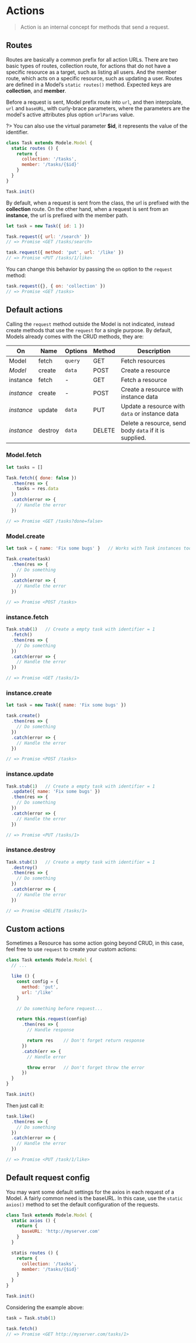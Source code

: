 # Actions

> Action is an internal concept for methods that send a request.

## Routes

Routes are basically a common prefix for all action URLs. There are two basic types of routes, collection route, for actions that do not have a specific resource as a target, such as listing all users. And the member route, which acts on a specific resource, such as updating a user. Routes are defined in a Model’s `static routes()` method. Expected keys are **collection**, and **member**.

Before a request is sent, Model prefix route into `url`, and then interpolate, `url` and `baseURL`, with curly-brace parameters, where the parameters are the model's active attributes plus option `urlParams` value.

?> You can also use the virtual parameter **$id**, it represents the value of the identifier.

```javascript
class Task extends Modele.Model {
  static routes () {
    return {
      collection: '/tasks',
      member: '/tasks/{$id}'
    }
  }
}

Task.init()
```

By default, when a request is sent from the class, the url is prefixed with the **collection** route. On the other hand, when a request is sent from an **instance**, the url is prefixed with the member path.

```javascript
let task = new Task({ id: 1 })

Task.request({ url: '/search' })
// => Promise <GET /tasks/search>

task.request({ method: 'put', url: '/like' })
// => Promise <PUT /tasks/1/like>
```

You can change this behavior by passing the `on` option to the `request` method:

```javascript
task.request({}, { on: 'collection' })
// => Promise <GET /tasks>
```

## Default actions

Calling the `request` method outside the Model is not indicated, instead create methods that use the `request` for a single purpose. By default, Models already comes with the CRUD methods, they are:


| On         | Name    | Options | Method | Description
| ---------- | ------- | ------- | ------ | ---
| Model      | fetch   | `query` | GET    | Fetch resources
| *Model*    | create  | `data`  | POST   | Create a resource
| instance   | fetch   | *-*     | GET    | Fetch a resource
| *instance* | create  | *-*     | POST   | Create a resource with instance data
| *instance* | update  | `data`  | PUT    | Update a resource with `data` or instance data
| *instance* | destroy | `data`  | DELETE | Delete a resource, send body `data` if it is supplied.

### Model.fetch

```javascript
let tasks = []

Task.fetch({ done: false })
  .then(res => {
    tasks = res.data
  })
  .catch(error => {
    // Handle the error
  })

// => Promise <GET /tasks?done=false>
```

### Model.create

```javascript
let task = { name: 'Fix some bugs' }   // Works with Task instances too

Task.create(task)
  .then(res => {
    // Do something
  })
  .catch(error => {
    // Handle the error
  })

// => Promise <POST /tasks>
```

### instance.fetch

```javascript
Task.stub(1)   // Create a empty task with identifier = 1
  .fetch()
  .then(res => {
    // Do something
  })
  .catch(error => {
    // Handle the error
  })

// => Promise <GET /tasks/1>
```

### instance.create

```javascript
let task = new Task({ name: 'Fix some bugs' })

task.create()
  .then(res => {
    // Do something
  })
  .catch(error => {
    // Handle the error
  })

// => Promise <POST /tasks>
```

### instance.update

```javascript
Task.stub(1)   // Create a empty task with identifier = 1
  .update({ name: 'Fix some bugs' })
  .then(res => {
    // Do something
  })
  .catch(error => {
    // Handle the error
  })

// => Promise <PUT /tasks/1>
```

### instance.destroy

```javascript
Task.stub(1)   // Create a empty task with identifier = 1
  .destroy()
  .then(res => {
    // Do something
  })
  .catch(error => {
    // Handle the error
  })

// => Promise <DELETE /tasks/1>
```

## Custom actions

Sometimes a Resource has some action going beyond CRUD, in this case, feel free to use `request` to create your custom actions:

```javascript
class Task extends Modele.Model {
  // ...

  like () {
    const config = {
      method: 'put',
      url: '/like'
    }

    // Do something before request...

    return this.request(config)
      .then(res => {
        // Handle response

        return res    // Don't forget return response
      })
      .catch(err => {
        // Handle error

        throw error   // Don't forget throw the error
      })
  }
}

Task.init()
```

Then just call it:

```javascript
task.like()
  .then(res => {
    // Do something
  })
  .catch(error => {
    // Handle the error
  })

// => Promise <PUT /task/1/like>
```

## Default request config

You may want some default settings for the axios in each request of a Model. A fairly common need is the baseURL. In this case, use the `static axios()` method to set the default configuration of the requests.

```javascript
class Task extends Modele.Model {
  static axios () {
    return {
      baseURL: 'http://myserver.com'
    }
  }

  statis routes () {
    return {
      collection: '/tasks',
      member: '/tasks/{$id}'
    }
  }
}

Task.init()
```

Considering the example above:

```javascript
task = Task.stub(1)

task.fetch()
// => Promise <GET http://myserver.com/tasks/1>
```